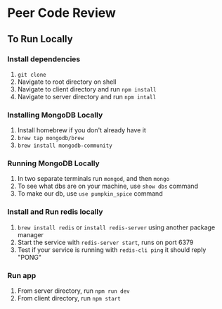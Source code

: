 # Peer Code Review

## To Run Locally

### Install dependencies
1. `git clone `
2. Navigate to root directory on shell
3. Navigate to client directory and run `npm install`
4. Navigate to server directory and run `npm intall`

### Installing MongoDB Locally

1. Install homebrew if you don't already have it
2. `brew tap mongodb/brew`
3. `brew install mongodb-community`

### Running MongoDB Locally

1. In two separate terminals run `mongod`, and then `mongo`
2. To see what dbs are on your machine, use `show dbs` command
3. To make our db, use `use pumpkin_spice` command

### Install and Run redis locally

1. `brew install redis` or `install redis-server` using another package manager
2. Start the service with `redis-server start`, runs on port 6379
3. Test if your service is running with `redis-cli ping` it should reply "PONG"

### Run app
1. From server directory, run `npm run dev`
2. From client directory, run `npm start`

